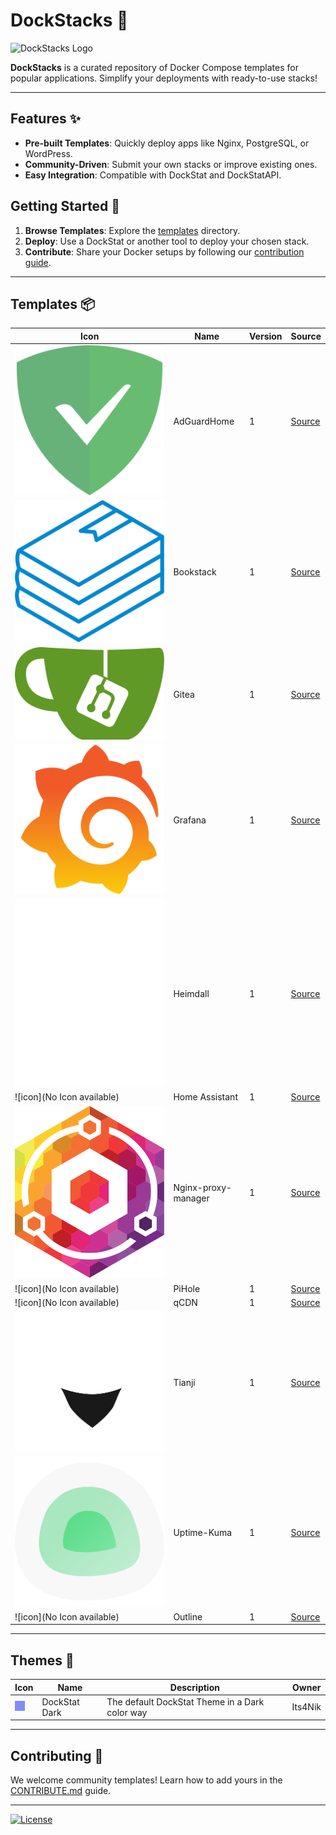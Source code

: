 # DockStacks 🐳

![DockStacks Logo](./.github/DockStat.png)

**DockStacks** is a curated repository of Docker Compose templates for popular applications. Simplify your deployments with ready-to-use stacks!

---

## Features ✨

- **Pre-built Templates**: Quickly deploy apps like Nginx, PostgreSQL, or WordPress.
- **Community-Driven**: Submit your own stacks or improve existing ones.
- **Easy Integration**: Compatible with DockStat and DockStatAPI.

## Getting Started 🚀

1. **Browse Templates**: Explore the [templates](./templates) directory.
2. **Deploy**: Use a DockStat or another tool to deploy your chosen stack.
3. **Contribute**: Share your Docker setups by following our [contribution guide](./CONTRIBUTE.md).

---

## Templates 📦

| Icon | Name | Version | Source |
|------|------|---------|--------|
| ![icon](https://raw.githubusercontent.com/Its4Nik/DockStacks/refs/heads/main/templates/adguardhome/adguard-home.svg) | AdGuardHome | 1 | [Source](https://github.com/Its4Nik/DockStacks) |
| ![icon](https://raw.githubusercontent.com/Its4Nik/DockStacks/refs/heads/main/templates/bookstack/bookstack.svg) | Bookstack | 1 | [Source](https://github.com/Its4Nik/DockStacks) |
| ![icon](https://raw.githubusercontent.com/Its4Nik/DockStacks/refs/heads/main/templates/gitea/gitea.svg) | Gitea | 1 | [Source](https://github.com/Its4Nik/DockStacks) |
| ![icon](https://raw.githubusercontent.com/Its4Nik/DockStacks/refs/heads/main/templates/grafana/grafana.svg) | Grafana | 1 | [Source](https://github.com/Its4Nik/DockStacks) |
| ![icon](https://raw.githubusercontent.com/Its4Nik/DockStacks/refs/heads/main/templates/heimdall/heimdall.svg) | Heimdall | 1 | [Source](https://github.com/Its4Nik/DockStacks) |
| ![icon](No Icon available) | Home Assistant | 1 | [Source](https://github.com/home-assistant/core) |
| ![icon](https://raw.githubusercontent.com/Its4Nik/DockStacks/refs/heads/main/templates/nginx-proxy-manager/nginx-proxy-manager.svg) | Nginx-proxy-manager | 1 | [Source](https://github.com/Its4Nik/DockStacks) |
| ![icon](No Icon available) | PiHole | 1 | [Source](https://github.com/Its4Nik/DockStacks) |
| ![icon](No Icon available) | qCDN | 1 | [Source](https://github.com/Its4Nik/DockStacks) |
| ![icon](https://raw.githubusercontent.com/Its4Nik/DockStacks/refs/heads/main/templates/tianji/tianji.svg) | Tianji | 1 | [Source](https://github.com/Its4Nik/DockStacks) |
| ![icon](https://raw.githubusercontent.com/Its4Nik/DockStacks/refs/heads/main/templates/uptime-kuma/uptime-kuma.svg) | Uptime-Kuma | 1 | [Source](https://github.com/Its4Nik/DockStacks) |
| ![icon](No Icon available) | Outline | 1 | [Source](https://github.com/Its4Nik/DockStacks) |

---

## Themes 🎨

| Icon | Name | Description | Owner |
|------|------|-------------|-------|
| <img src="data:image/svg+xml;utf8,<svg xmlns='http://www.w3.org/2000/svg' width='16' height='16'><rect width='100%' height='100%' fill='%23818cf9'/></svg>" alt="#818cf9" /> | DockStat Dark | The default DockStat Theme in a Dark color way | Its4Nik |

---

## Contributing 🙌

We welcome community templates! Learn how to add yours in the [CONTRIBUTE.md](./CONTRIBUTE.md) guide.

---

[![License](https://img.shields.io/badge/License-MIT-blue.svg)](LICENSE)
